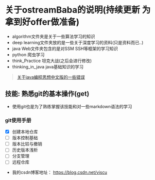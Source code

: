 # 关于ostreamBaba的说明(持续更新 为拿到好offer做准备)

* algorithm文件夹是关于一些算法学习的知识
* deep learning文件夹放的是一些关于深度学习的资料(只是资料而已..)
* java Web文件夹包含的是对SSM SSH等框架的学习知识
* python 爬虫学习 
* think_Practice 坦克大战(之后会进行修改)
* thinking_in_java java基础知识的学习

> [关于java编程思想中文版的一些错误](https://book.douban.com/review/7803218/)


## 技能: 熟悉git的基本操作(get)

* 使用git也是为了熟练掌握该技能和对一些markdown语法的学习

### git使用手册
- [x] 创建本地仓库
- [ ] 版本控制基础
- [ ] 版本比较与撤销
- [ ] 历史版本浅析
- [ ] 分支管理
- [ ] 远程仓库

* 我的csdn博客地址： <https://blog.csdn.net/viscu>
